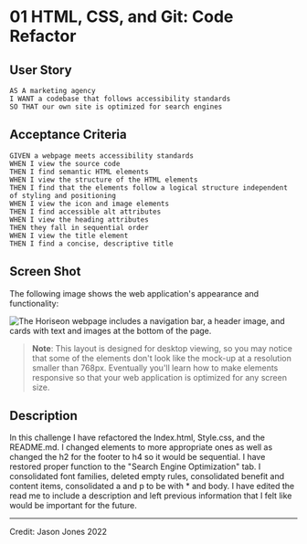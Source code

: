 # 01 HTML, CSS, and Git: Code Refactor

## User Story

```
AS A marketing agency
I WANT a codebase that follows accessibility standards
SO THAT our own site is optimized for search engines
```

## Acceptance Criteria

```
GIVEN a webpage meets accessibility standards
WHEN I view the source code
THEN I find semantic HTML elements
WHEN I view the structure of the HTML elements
THEN I find that the elements follow a logical structure independent of styling and positioning
WHEN I view the icon and image elements
THEN I find accessible alt attributes
WHEN I view the heading attributes
THEN they fall in sequential order
WHEN I view the title element
THEN I find a concise, descriptive title
```

## Screen Shot

The following image shows the web application's appearance and functionality:

![The Horiseon webpage includes a navigation bar, a header image, and cards with text and images at the bottom of the page.](C:\Users\jajon\bootcamp\02-Challenge\Assets\images\01-html-css-git-homework-demo.png)

> **Note**: This layout is designed for desktop viewing, so you may notice that some of the elements don't look like the mock-up at a resolution smaller than 768px. Eventually you'll learn how to make elements responsive so that your web application is optimized for any screen size.

## Description 

In this challenge I have refactored the Index.html, Style.css, and the README.md. I changed elements to more appropriate ones as well as changed the h2 for the footer to h4 so it would be sequential. I have restored proper function to the "Search Engine Optimization" tab. I consolidated font families, deleted empty rules, consolidated benefit and content items, consolidated a and p
to be with * and body. I have edited the read me to include a description and left previous information that I felt like would be important for the future.

---
Credit: Jason Jones 2022